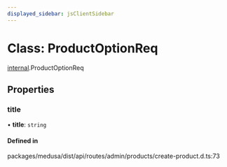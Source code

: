 ```yaml
---
displayed_sidebar: jsClientSidebar
---
```


# Class: ProductOptionReq

[internal](../modules/internal-8.md).ProductOptionReq

## Properties

### title

• **title**: `string`

#### Defined in

packages/medusa/dist/api/routes/admin/products/create-product.d.ts:73
